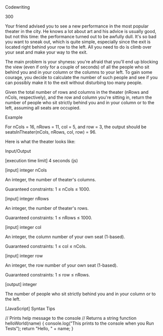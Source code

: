 Codewriting

300

Your friend advised you to see a new performance in the most popular theater in the city. He knows a lot about art and his advice is usually good, but not this time: the performance turned out to be awfully dull. It's so bad you want to sneak out, which is quite simple, especially since the exit is located right behind your row to the left. All you need to do is climb over your seat and make your way to the exit.

The main problem is your shyness: you're afraid that you'll end up blocking the view (even if only for a couple of seconds) of all the people who sit behind you and in your column or the columns to your left. To gain some courage, you decide to calculate the number of such people and see if you can possibly make it to the exit without disturbing too many people.

Given the total number of rows and columns in the theater (nRows and nCols, respectively), and the row and column you're sitting in, return the number of people who sit strictly behind you and in your column or to the left, assuming all seats are occupied.

Example

For nCols = 16, nRows = 11, col = 5, and row = 3, the output should be
seatsInTheater(nCols, nRows, col, row) = 96.

Here is what the theater looks like:


Input/Output

[execution time limit] 4 seconds (js)

[input] integer nCols

An integer, the number of theater's columns.

Guaranteed constraints:
1 ≤ nCols ≤ 1000.

[input] integer nRows

An integer, the number of theater's rows.

Guaranteed constraints:
1 ≤ nRows ≤ 1000.

[input] integer col

An integer, the column number of your own seat (1-based).

Guaranteed constraints:
1 ≤ col ≤ nCols.

[input] integer row

An integer, the row number of your own seat (1-based).

Guaranteed constraints:
1 ≤ row ≤ nRows.

[output] integer

The number of people who sit strictly behind you and in your column or to the left.

[JavaScript] Syntax Tips

// Prints help message to the console
// Returns a string
function helloWorld(name) {
    console.log("This prints to the console when you Run Tests");
    return "Hello, " + name;
}

